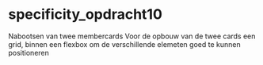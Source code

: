 # specificity_opdracht10
Nabootsen van twee membercards
Voor de opbouw van de twee cards een grid, binnen een flexbox om de verschillende elemeten goed te kunnen positioneren
